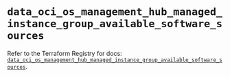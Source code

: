 # `data_oci_os_management_hub_managed_instance_group_available_software_sources`

Refer to the Terraform Registry for docs: [`data_oci_os_management_hub_managed_instance_group_available_software_sources`](https://registry.terraform.io/providers/hashicorp/oci/7.19.0/docs/data-sources/os_management_hub_managed_instance_group_available_software_sources).
